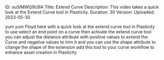ID: xuSIMWQ9U9A
Title: Extend Curve
Description: This video takes a quick look at the Extend Curve tool in Plasticity.
Duration: 30
Version: 
Uploaded: 2023-05-30

yum yum Floyd here with a quick look at
the extend curve tool in Plasticity to
use select an end point on a curve then
activate the extend curve tool you can
adjust the distance attribute with
positive values to extend the Curve and
negative values to trim it
and you can use the shape attribute to
change the shape of the extension
add this tool to your curve workflow to
enhance asset creation in Plasticity

